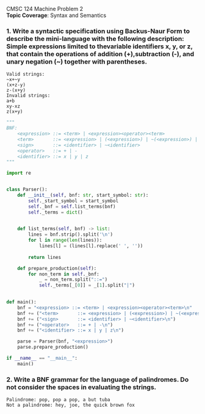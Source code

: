 CMSC 124 Machine Problem 2  
**Topic Coverage**: Syntax and Semantics

### 1. Write a syntactic specification using Backus-Naur Form to describe the mini-language with the following description: Simple expressions limited to thevariable identifiers x, y, or z, that contain the operations of addition (+),subtraction (-), and unary negation (~) together with parentheses.
```
Valid strings:
~x+~y
(x+z-y)
z-(x+y)
Invalid strings:
a+b
xy-xz
z(x+y)
```
```python
"""
BNF:
    <expression> ::= <term> | <expression><operator><term>
	<term>       ::= <expression> | (<expression>) | ~(<expression>) | <sign>
	<sign>       ::= <identifier> | ~<identifier>
	<operator>   ::= + | - 
    <identifier> ::= x | y | z
"""

import re


class Parser():
    def __init__(self, bnf: str, start_symbol: str):
        self._start_symbol = start_symbol
        self._bnf = self.list_terms(bnf)
        self._terms = dict()
        

    def list_terms(self, bnf) -> list:
        lines = bnf.strip().split('\n')
        for l in range(len(lines)):
            lines[l] = (lines[l].replace(' ', ''))
        
        return lines

    def prepare_production(self):
        for non_term in self._bnf:
            _ = non_term.split("::=")
            self._terms[_[0]] = _[1].split("|")
            

def main():
    bnf = "<expression> ::= <term> | <expression><operator><term>\n"
    bnf += ("<term>       ::= <expression> | (<expression>) | ~(<expression>) | <sign>\n")
    bnf += ("<sign>       ::= <identifier> | ~<identifier>\n")
    bnf += ("<operator>   ::= + | -\n")
    bnf += ("<identifier> ::= x | y | z\n")

    parse = Parser(bnf, "<expression>")
    parse.prepare_production()

if __name__ == "__main__":
    main()
```
### 2. Write a BNF grammar for the language of palindromes. Do not consider the spaces in evaluating the strings.
```
Palindrome: pop, pop a pop, a but tuba
Not a palindrome: hey, joe, the quick brown fox
```
```python

```
